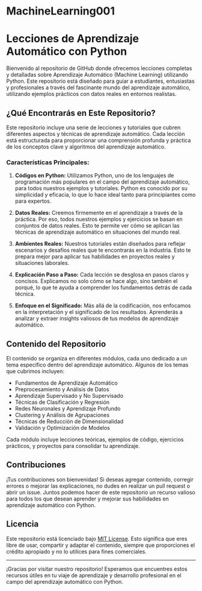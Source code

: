 # MachineLearning001

# Lecciones de Aprendizaje Automático con Python

Bienvenido al repositorio de GitHub donde ofrecemos lecciones completas y detalladas sobre Aprendizaje Automático (Machine Learning) utilizando Python. Este repositorio está diseñado para guiar a estudiantes, entusiastas y profesionales a través del fascinante mundo del aprendizaje automático, utilizando ejemplos prácticos con datos reales en entornos realistas.

## ¿Qué Encontrarás en Este Repositorio?

Este repositorio incluye una serie de lecciones y tutoriales que cubren diferentes aspectos y técnicas de aprendizaje automático. Cada lección está estructurada para proporcionar una comprensión profunda y práctica de los conceptos clave y algoritmos del aprendizaje automático.

### Características Principales:

1. **Códigos en Python:** Utilizamos Python, uno de los lenguajes de programación más populares en el campo del aprendizaje automático, para todos nuestros ejemplos y tutoriales. Python es conocido por su simplicidad y eficacia, lo que lo hace ideal tanto para principiantes como para expertos.

2. **Datos Reales:** Creemos firmemente en el aprendizaje a través de la práctica. Por eso, todos nuestros ejemplos y ejercicios se basan en conjuntos de datos reales. Esto te permite ver cómo se aplican las técnicas de aprendizaje automático en situaciones del mundo real.

3. **Ambientes Reales:** Nuestros tutoriales están diseñados para reflejar escenarios y desafíos reales que te encontrarás en la industria. Esto te prepara mejor para aplicar tus habilidades en proyectos reales y situaciones laborales.

4. **Explicación Paso a Paso:** Cada lección se desglosa en pasos claros y concisos. Explicamos no solo cómo se hace algo, sino también el porqué, lo que te ayuda a comprender los fundamentos detrás de cada técnica.

5. **Enfoque en el Significado:** Más allá de la codificación, nos enfocamos en la interpretación y el significado de los resultados. Aprenderás a analizar y extraer insights valiosos de tus modelos de aprendizaje automático.

## Contenido del Repositorio

El contenido se organiza en diferentes módulos, cada uno dedicado a un tema específico dentro del aprendizaje automático. Algunos de los temas que cubrimos incluyen:

- Fundamentos de Aprendizaje Automático
- Preprocesamiento y Análisis de Datos
- Aprendizaje Supervisado y No Supervisado
- Técnicas de Clasificación y Regresión
- Redes Neuronales y Aprendizaje Profundo
- Clustering y Análisis de Agrupaciones
- Técnicas de Reducción de Dimensionalidad
- Validación y Optimización de Modelos

Cada módulo incluye lecciones teóricas, ejemplos de código, ejercicios prácticos, y proyectos para consolidar tu aprendizaje.

## Contribuciones

¡Tus contribuciones son bienvenidas! Si deseas agregar contenido, corregir errores o mejorar las explicaciones, no dudes en realizar un pull request o abrir un issue. Juntos podemos hacer de este repositorio un recurso valioso para todos los que desean aprender y mejorar sus habilidades en aprendizaje automático con Python.

## Licencia

Este repositorio está licenciado bajo [MIT License](LICENSE). Esto significa que eres libre de usar, compartir y adaptar el contenido, siempre que proporciones el crédito apropiado y no lo utilices para fines comerciales.

---

¡Gracias por visitar nuestro repositorio! Esperamos que encuentres estos recursos útiles en tu viaje de aprendizaje y desarrollo profesional en el campo del aprendizaje automático con Python.

